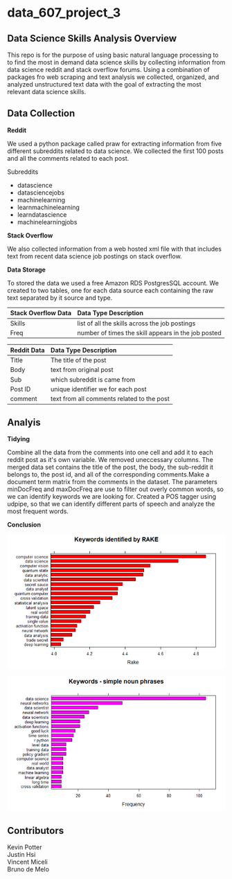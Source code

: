 # data_607_project_3

## Data Science Skills Analysis Overview

This repo is for the purpose of using basic natural language processing to to find the most in demand data science skills by collecting information from data science reddit and stack overflow forums. Using a combination of packages fro web scraping and text analysis we collected, organized, and analyzed unstructured text data with the goal of extracting the most relevant data science skills.

## Data Collection

**Reddit**

We used a python package called praw for extracting information from five different subreddits related to data science. We collected the first 100 posts and all the comments related to each post. 

Subreddits
- datascience 
- datasciencejobs 
- machinelearning 
- learnmachinelearning        
- learndatascience
- machinelearningjobs

**Stack Overflow**

We also collected information from a web hosted xml file with that includes text from recent data science job postings on stack overflow.



**Data Storage**

To stored the data we used a free Amazon RDS PostgresSQL account. We created to two tables, one for each data source each containing the raw text separated by it source and type.

|Stack Overflow Data|Data Type Description|
|:------|:----------|
|Skills|list of all the skills across the job postings|
|Freq| number of times the skill appears in the job posted|

|Reddit Data|Data Type Description|
|:------|:----------|
|Title| The title of the post|
|Body| text from original post|
|Sub| which subreddit is came from|
|Post ID| unique identifier we for each post|
|comment| text from all comments related to the post|



## Analyis

**Tidying**

Combine all the data from the comments into one cell and add it to each reddit post as it's own variable. We removed uneccessary columns. The merged data set contains the title of the post, the body, the sub-reddit it belongs to, the post id, and all of the corresponding comments.Make a document term matrix from the comments in the dataset. The parameters minDocFreq and maxDocFreq are use to filter out overly common words, so we can identify keywords we are looking for. Created a POS tagger using udpipe, so that we can identify different parts of speech and analyze the most frequent words.

**Conclusion**





![](keywords.png)

![](noun_phrases.png)

## Contributors

Kevin Potter  
Justin Hsi  
Vincent Miceli  
Bruno de Melo
